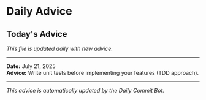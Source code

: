 # Daily Advice

## Today's Advice
*This file is updated daily with new advice.*

---

**Date:** July 21, 2025  
**Advice:** Write unit tests before implementing your features (TDD approach).

---

*This advice is automatically updated by the Daily Commit Bot.*
